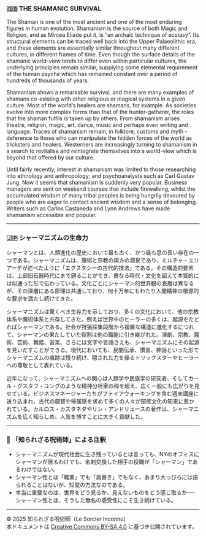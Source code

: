 ### 🇬🇧 THE SHAMANIC SURVIVAL

The Shaman is one of the most ancient and one of the most enduring figures in human evolution. Shamanism is the source of both Magic and Religion, and as Mircea Eliade put it, is “an archaic technique of ecstasy”. Its structural elements can be traced well back into the Upper Palaeolithic era, and these elements are essentially similar throughout many different cultures, in different frames of time. Even though the surface details of the shamanic world-view tends to differ even within particular cultures, the underlying principles remain similar, supplying some elemental requirement of the human psyche which has remained constant over a period of hundreds of thousands of years.

Shamanism shows a remarkable survival, and there are many examples of shamans co-existing with other religious or magical systems in a given culture. Most of the world’s healers are shamans, for example. As societies evolve into more complex forms than that of the hunter-gatherer, the roles that the shaman fulfils is taken up by others. From shamanism arises theatre, religion, magic, art, dance, music and perhaps even writing and language. Traces of shamanism remain, in folklore, customs and myth - deference to those who can manipulate the hidden forces of the world as tricksters and healers. Westerners are increasingly turning to shamanism in a search to revitalise and reintegrate themselves into a world-view which is beyond that offered by our culture.

Until fairly recently, interest in shamanism was limited to those researching into ethnology and anthropology; and psychoanalysts such as Carl Gustav Jung. Now it seems that shamanism is suddenly very popular. Business managers are sent on weekend courses that include firewalking, whilst the accumulated wisdom of many tribal peoples is being hungrily devoured by people who are eager to contact ancient wisdom and a sense of belonging. Writers such as Carlos Castaneda and Lynn Andrews have made shamanism accessible and popular.

---

### 🇯🇵 シャーマニズムの生命力

シャーマンとは、人類進化の歴史において最も古く、かつ最も息の長い存在の一つである。シャーマニズムは、魔術と宗教の両方の源泉であり、ミルチャ・エリアーデが述べたように「エクスタシーの古代的技法」である。その構造的要素は、上部旧石器時代にまで遡ることができ、異なる時代・文化を超えて本質的には似通った形で伝わっている。文化ごとにシャーマン的世界観の表層は異なるが、その深層にある原理は共通しており、何十万年にもわたり人間精神の根源的な要求を満たし続けてきた。

シャーマニズムは驚くべき生存力を示しており、多くの文化において、他の宗教体系や魔術体系と共存してきた。例えば世界中のヒーラーの多くは、起源をたどればシャーマンである。社会が狩猟採集段階から複雑な構造に進化するにつれて、シャーマンの果たしていた役割は他の職能に引き継がれた。演劇、宗教、魔術、芸術、舞踏、音楽、さらには文字や言語さえも、シャーマニズムにその起源を見いだすことができる。現代においても、民間伝承、慣習、神話といった形でシャーマニズムの痕跡は残り続け、隠された力を操るトリックスターやヒーラーへの尊敬として表れている。

近年になって、シャーマニズムへの関心は人類学や民族学の研究者、そしてカール・グスタフ・ユングのような精神分析家の枠を超え、広く一般にも広がりを見せている。ビジネスマネージャーたちがファイアウォーキングを含む週末講座に送り込まれ、古代の叡智や帰属感を求めて多くの人々が部族文化の知恵に惹かれている。カルロス・カスタネダやリン・アンドリュースの著作は、シャーマニズムを広く知らしめ、人気を博すことに大きく貢献した。

---

### 🐌 「知られざる呪術師」による注釈

- シャーマニズムが現代社会に生き残っているとは言っても、NYのオフィスにシャーマンが居るわけでも、名刺交換した相手の役職が「シャーマン」であるわけではない。
- シャーマン性とは「職業」でも「肩書き」でもなく、あまり大っぴらには語られることはないが、知覚の方法なのである。
- 本当に重要なのは、世界をどう見るか、見えないものをどう感じ取るか──シャーマン性とは、そうした無名の感受性にこそ生き続けている。

---

© 2025 知られざる呪術師（Le Sorcier Inconnu）  
本ドキュメントは [Creative Commons BY-SA 4.0](https://creativecommons.org/licenses/by-sa/4.0/deed.ja) に基づき公開されています。
